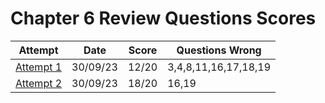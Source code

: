 #  Chapter 6 Review Questions Scores

| Attempt| Date | Score | Questions Wrong |
| -------|----- |------| ----------------|
| [Attempt 1](/src/review_questions/chapter_6/attempt_1/) | 30/09/23 | 12/20 | 3,4,8,11,16,17,18,19 |
| [Attempt 2](/src/review_questions/chapter_6/attempt_2/) | 30/09/23 | 18/20 | 16,19 |